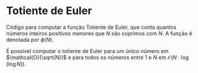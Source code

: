 # Totiente de Euler

Código para computar a  função Totiente de Euler, que conta quantos números inteiros positivos menores que $N$ são coprimos com $N$. A função é denotada por $\phi(N)$.

É possível computar o totiente de Euler para um único número em $\mathcal{O}(\sqrt{N})$ e para todos os números entre $1$ e $N$ em $\mathcal{O}(N \cdot \log (\log N))$.
